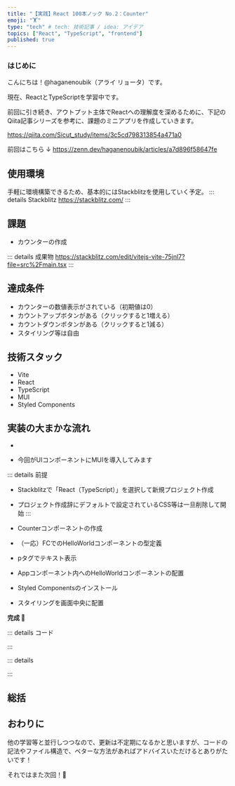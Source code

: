 ```yaml
---
title: "【実践】React 100本ノック No.2：Counter"
emoji: "🏋️"
type: "tech" # tech: 技術記事 / idea: アイデア
topics: ["React", "TypeScript", "frontend"]
published: true
---
```



### はじめに
こんにちは！@haganenoubik（アライ リョータ）です。

現在、ReactとTypeScriptを学習中です。

前回に引き続き、アウトプット主体でReactへの理解度を深めるために、下記のQiita記事シリーズを参考に、課題のミニアプリを作成していきます。

https://qiita.com/Sicut_study/items/3c5cd798313854a471a0

前回はこちら ↓
https://zenn.dev/haganenoubik/articles/a7d896f58647fe


## 使用環境
手軽に環境構築できるため、基本的にはStackblitzを使用していく予定。
::: details Stackblitz
https://stackblitz.com/
:::


## 課題
- カウンターの作成

::: details 成果物
https://stackblitz.com/edit/vitejs-vite-75jnl7?file=src%2Fmain.tsx
:::


## 達成条件
- カウンターの数値表示がされている（初期値は0）
- カウントアップボタンがある（クリックすると1増える）
- カウントダウンボタンがある（クリックすると1減る）
- スタイリング等は自由

## 技術スタック
- Vite
- React
- TypeScript
- MUI
- Styled Components

## 実装の大まかな流れ

-

- 今回がUIコンポーネントにMUIを導入してみます



::: details 前提
- Stackblitzで「React（TypeScript）」を選択して新規プロジェクト作成
- プロジェクト作成辞にデフォルトで設定されているCSS等は一旦削除して開始
:::

- Counterコンポーネントの作成
- （一応）FCでのHelloWorldコンポーネントの型定義
- pタグでテキスト表示
- Appコンポーネント内へのHelloWorldコンポーネントの配置
- Styled Componentsのインストール
- スタイリングを画面中央に配置

**完成 🙌**

::: details コード


:::

::: details


:::


## 総括



## おわりに
他の学習等と並行しつつなので、更新は不定期になるかと思いますが、コードの記法やファイル構造で、ベターな方法があればアドバイスいただけるとありがたいです！

それではまた次回！👋
